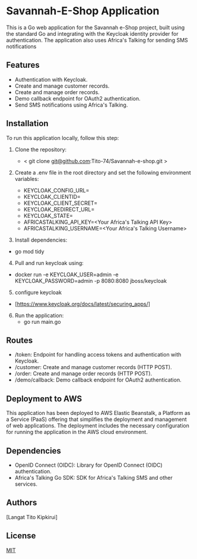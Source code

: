 # Savannah-E-Shop Application
This is a Go web application for the Savannah e-Shop project, built using the standard Go and integrating with the Keycloak identity provider for authentication. The application also uses Africa's Talking for sending SMS notifications

## Features
- Authentication with Keycloak.
- Create and manage customer records.
- Create and manage order records.
- Demo callback endpoint for OAuth2 authentication.
- Send SMS notifications using Africa's Talking.

## Installation
To run this application locally, follow this step:
1. Clone the repository:
    - < git clone git@github.com:Tito-74/Savannah-e-shop.git >

2. Create a .env file in the root directory and set the following environment variables:
    * KEYCLOAK_CONFIG_URL=<Keycloak Configuration URL>
    * KEYCLOAK_CLIENTID=<Your Keycloak Client ID>
    * KEYCLOAK_CLIENT_SECRET=<Your Keycloak Client Secret>
    * KEYCLOAK_REDIRECT_URL=<Your Redirect URL>
    * KEYCLOAK_STATE=<Your State>
    * AFRICASTALKING_API_KEY=<Your Africa's Talking API Key>
    * AFRICASTALKING_USERNAME=<Your Africa's Talking Username>
3. Install dependencies:
  - go mod tidy

4. Pull and run keycloak using:
  - docker run -e KEYCLOAK_USER=admin -e KEYCLOAK_PASSWORD=admin -p 8080:8080 jboss/keycloak

5. configure keycloak 
  - [https://www.keycloak.org/docs/latest/securing_apps/]

6. Run the application:
   - go run main.go



## Routes
- /token: Endpoint for handling access tokens and authentication with Keycloak.
- /customer: Create and manage customer records (HTTP POST).
- /order: Create and manage order records (HTTP POST).
- /demo/callback: Demo callback endpoint for OAuth2 authentication.

## Deployment to AWS
 This application has been deployed to AWS Elastic Beanstalk, a Platform as a Service (PaaS) offering that simplifies the deployment and management of web applications. The deployment includes the necessary configuration for running the application in the AWS cloud environment.


## Dependencies

  * OpenID Connect (OIDC): Library for OpenID Connect (OIDC) authentication.
  * Africa's Talking Go SDK: SDK for Africa's Talking SMS and other services.

## Authors
 [Langat Tito Kipkirui]




## License

[MIT](https://choosealicense.com/licenses/mit/)
